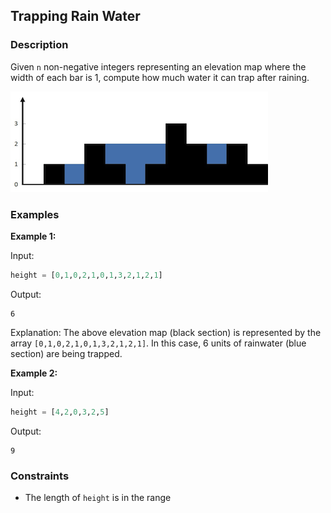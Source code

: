 ## Trapping Rain Water

### Description
Given `n` non-negative integers representing an elevation map where the width of each bar is 1, compute how much water it can trap after raining.

![](rainwatertrap.png)

### Examples

**Example 1:**

Input:
```python
height = [0,1,0,2,1,0,1,3,2,1,2,1]
```

Output:
```
6
```

Explanation:
The above elevation map (black section) is represented by the array `[0,1,0,2,1,0,1,3,2,1,2,1]`. In this case, 6 units of rainwater (blue section) are being trapped.

**Example 2:**

Input:
```python
height = [4,2,0,3,2,5]
```

Output:
```
9
```

### Constraints

- The length of `height` is in the range